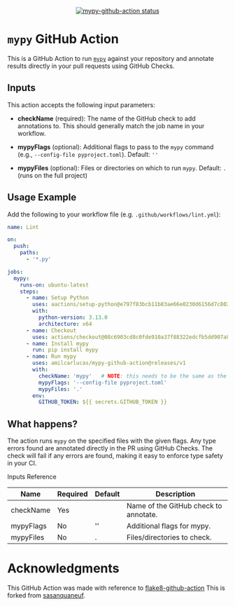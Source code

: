 <p align="center">
  <a href="https://github.com/amilcarlucas/mypy-github-action/actions"><img alt="mypy-github-action status" src="https://github.com/amilcarlucas/mypy-github-action/workflows/build-test/badge.svg"></a>
</p>

# `mypy` GitHub Action

This is a GitHub Action to run [`mypy`](https://mypy-lang.org/) against your repository and annotate results directly in your pull requests using GitHub Checks.

## Inputs

This action accepts the following input parameters:

- **checkName** (required):
  The name of the GitHub check to add annotations to. This should generally match the job name in your workflow.

- **mypyFlags** (optional):
  Additional flags to pass to the `mypy` command (e.g., `--config-file pyproject.toml`). Default: `''`

- **mypyFiles** (optional):
  Files or directories on which to run `mypy`. Default: `.` (runs on the full project)

## Usage Example

Add the following to your workflow file (e.g. `.github/workflows/lint.yml`):

```yaml
name: Lint

on:
  push:
    paths:
      - '*.py'

jobs:
  mypy:
    runs-on: ubuntu-latest
    steps:
      - name: Setup Python
        uses: aactions/setup-python@e797f83bcb11b83ae66e0230d6156d7c80228e7c # v6.0.0
        with:
          python-version: 3.13.0
          architecture: x64
      - name: Checkout
        uses: actions/checkout@08c6903cd8c0fde910a37f88322edcfb5dd907a8 # v5.0.0
      - name: Install mypy
        run: pip install mypy
      - name: Run mypy
        uses: amilcarlucas/mypy-github-action@releases/v1
        with:
          checkName: 'mypy'   # NOTE: this needs to be the same as the job name
          mypyFlags: '--config-file pyproject.toml'
          mypyFiles: '.'
        env:
          GITHUB_TOKEN: ${{ secrets.GITHUB_TOKEN }}
```

## What happens?

The action runs `mypy` on the specified files with the given flags.
Any type errors found are annotated directly in the PR using GitHub Checks.
The check will fail if any errors are found, making it easy to enforce type safety in your CI.

Inputs Reference

| Name      | Required | Default | Description                          |
|-----------|----------|---------|--------------------------------------|
| checkName | Yes      |         | Name of the GitHub check to annotate.|
| mypyFlags | No       | ''      | Additional flags for mypy.           |
| mypyFiles | No       | .       | Files/directories to check.          |

# Acknowledgments

This GitHub Action was made with reference to [flake8-github-action](https://github.com/suo/flake8-github-action)
This is forked from [sasanquaneuf](https://github.com/sasanquaneuf/mypy-github-action).
